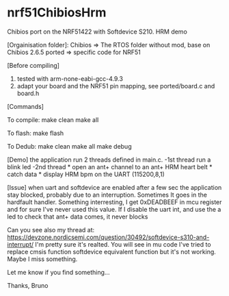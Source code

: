 # nrf51ChibiosHrm
Chibios port on the NRF51422 with Softdevice S210. HRM demo

[Orgainisation folder]:
Chibios => The RTOS folder without mod, base on Chibios 2.6.5
ported => specific code for NRF51

[Before compiling]
1. tested with arm-none-eabi-gcc-4.9.3
2. adapt your board and the NRF51 pin mapping, see ported/board.c and board.h

[Commands]

To compile:
make clean
make all

To flash:
make flash

To Dedub:
make clean
make all
make debug

[Demo]
the application run 2 threads defined in main.c.
-1st thread run a blink led
-2nd thread
    * open an ant+ channel to an ant+ HRM heart belt
    * catch data
    * display HRM bpm on the UART (115200,8,1)

[Issue]
when uart and softdevice are enabled after a few sec the application stay blocked, probably due to an interruption.
Sometimes It goes in the hardfault handler. Something interresting, I get 0xDEADBEEF in mcu register and for sure I've never used this value.
If I disable the uart int, and use the a led to check that ant+ data comes, it never blocks

Can you see also my thread at:
https://devzone.nordicsemi.com/question/30492/softdevice-s310-and-interrupt/
I'm pretty sure it's realted. You will see in mu code I've tried to replace cmsis function softdevice equivalent function but it's not working. Maybe I miss something.

Let me know if you find something...

Thanks,
Bruno
